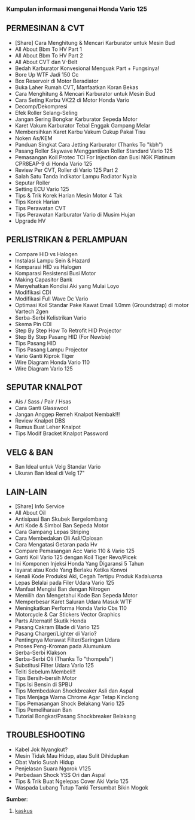 ### Kumpulan informasi mengenai Honda Vario 125


PERMESINAN & CVT
----------------
* [Share] Cara Menghitung & Mencari Karburator untuk Mesin Bud
* All About Bbm To HV Part 1
* All About Bbm To HV Part 2
* All About CVT dan V-Belt
* Bedah Karburator Konvesional Menguak Part + Fungsinya! 
* Bore Up WTF Jadi 150 Cc
* Box Reservoir di Motor Beradiator
* Buka Laher Rumah CVT, Manfaatkan Koran Bekas
* Cara Menghitung & Mencari Karburator untuk Mesin Bud
* Cara Seting Karbu VK22 di Motor Honda Vario
* Decomp/Dekompresi
* Efek Roller Selang-Seling
* Jangan Sering Bongkar Karburator Sepeda Motor
* Karet Vakum Karburator Tebal Enggak Gampang Melar
* Membersihkan Karet Karbu Vakum Cukup Pakai Tisu 
* Noken As/KEM
* Panduan Singkat Cara Jetting Karburator (Thanks To "kbh")
* Pasang Roller Skywave Menggantikan Roller Standard Vario 125
* Pemasangan Koil Protec TCI For Injection dan Busi NGK Platinum CPR8EAP-9 di Honda Vario 125
* Review Per CVT, Roller di Vario 125 Part 2
* Salah Satu Tanda Indikator Lampu Radiator Nyala
* Seputar Roller
* Setting ECU Vario 125
* Tips & Trik Korek Harian Mesin Motor 4 Tak
* Tips Korek Harian
* Tips Perawatan CVT
* Tips Perawatan Karburator Vario di Musim Hujan
* Upgrade HV


PERLISTRIKAN & PERLAMPUAN
-------------------------
* Compare HID vs Halogen
* Instalasi Lampu Sein & Hazard
* Komparasi HID vs Halogen
* Komparasi Resistensi Busi Motor
* Making Capasitor Bank
* Menyehatkan Kondisi Aki yang Mulai Loyo
* Modifikasi CDI
* Modifikasi Full Wave Dc Vario
* Optimasi Koil Standar Pake Kawat Email 1.0mm (Groundstrap) di motor Vartech 2gen
* Serba-Serbi Kelistrikan Vario
* Skema Pin CDI
* Step By Step How To Retrofit HID Projector
* Step By Step Pasang HID (For Newbie)
* Tips Pasang HID
* Tips Pasang Lampu Projector
* Vario Ganti Kiprok Tiger
* Wire Diagram Honda Vario 110
* Wire Diagram Vario 125


SEPUTAR KNALPOT
---------------
* Ais / Sass / Pair / Hsas
* Cara Ganti Glasswool
* Jangan Anggep Remeh Knalpot Nembak!!!
* Review Knalpot DBS
* Rumus Buat Leher Knalpot 
* Tips Modif Bracket Knalpot Password


VELG & BAN
----------
* Ban Ideal untuk Velg Standar Vario
* Ukuran Ban Ideal di Velg 17"


LAIN-LAIN
---------
* [Share] Info Service
* All About Oil
* Antisipasi Ban Skubek Bergelombang
* Arti Kode & Simbol Ban Sepeda Motor
* Cara Gampang Lepas Striping
* Cara Membedakan Oli Asli/Oplosan
* Cara Mengatasi Getaran pada Hv
* Compare Pemasangan Acc Vario 110 & Vario 125
* Ganti Koil Vario 125 dengan Koil Tiger Revo/Picek
* Ini Komponen Injeksi Honda Yang Digaransi 5 Tahun
* Isyarat atau Kode Yang Berlaku Ketika Konvoi
* Kenali Kode Produksi Aki, Cegah Tertipu Produk Kadaluarsa
* Lepas Belalai pada Filer Udara Vario 125
* Manfaat Mengisi Ban dengan Nitrogen
* Memilih dan Mengetahui Kode Ban Sepeda Motor
* Memperbesar Karet Saluran Udara Masuk WTF
* Meningkatkan Performa Honda Vario Cbs 110
* Motorcycle & Car Stickers Vector Graphics
* Parts Alternatif Skutik Honda
* Pasang Cakram Blade di Vario 125
* Pasang Charger/Lighter di Vario?
* Pentingnya Merawat Filter/Saringan Udara
* Proses Peng-Kroman pada Alumunium
* Serba-Serbi Klakson
* Serba-Serbi Oli (Thanks To "thompels")
* Substitusi Filter Udara Vario 125
* Teliti Sebelum Membeli!!
* Tips Bersih-bersih Motor
* Tips Isi Bensin di SPBU
* Tips Membedakan Shockbreaker Asli dan Aspal
* Tips Menjaga Warna Chrome Agar Tetap Kinclong
* Tips Pemasangan Shock Belakang Vario 125
* Tips Pemeliharaan Ban
* Tutorial Bongkar/Pasang Shockbreaker Belakang


TROUBLESHOOTING
----------------
* Kabel Jok Nyangkut?
* Mesin Tidak Mau Hidup, atau Sulit Dihidupkan
* Obat Vario Susah Hidup
* Penjelasan Suara Ngorok V125
* Perbedaan Shock YSS Ori dan Aspal
* Tips & Trik Buat Ngelepas Cover Aki Vario 125
* Waspada Lubang Tutup Tanki Tersumbat Bikin Mogok 

**Sumber**:

1. [kaskus](http://www.kaskus.co.id/show_post/000000000000000726388780/7/-)
